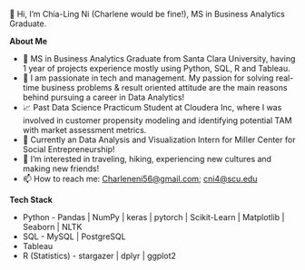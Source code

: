 👋 Hi, I’m Chia-Ling Ni (Charlene would be fine!), MS in Business Analytics Graduate. 



**About Me**
- 📖 MS in Business Analytics Graduate from Santa Clara University, having 1 year of projects experience mostly using Python, SQL, R and Tableau.
- 💞️ I am passionate in tech and management. My passion for solving real-time business problems & result oriented attitude are the main reasons behind pursuing a career in Data Analytics!
- 📈 Past Data Science Practicum Student at Cloudera Inc, where I was involved in customer propensity modeling and identifying potential TAM with market assessment metrics. 
- 💼 Currently an Data Analysis and Visualization Intern for Miller Center for Social Entrepreneurship!
- 👀 I’m interested in traveling, hiking, experiencing new cultures and making new friends!
- 📫 How to reach me: Charleneni56@gmail.com; cni4@scu.edu


**Tech Stack**
-  Python - Pandas | NumPy | keras | pytorch | Scikit-Learn | Matplotlib | Seaborn | NLTK
-  SQL - MySQL | PostgreSQL
-  Tableau
-  R (Statistics) - stargazer | dplyr | ggplot2


<!---
charleneni56/charleneni56 is a ✨ special ✨ repository because its `README.md` (this file) appears on your GitHub profile.
You can click the Preview link to take a look at your changes.
--->
